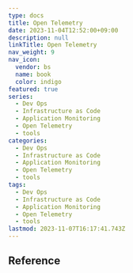 ```yaml
---
type: docs
title: Open Telemetry
date: 2023-11-04T12:52:00+09:00
description: null
linkTitle: Open Telemetry
nav_weight: 9
nav_icon:
  vendor: bs
  name: book
  color: indigo
featured: true
series:
  - Dev Ops
  - Infrastructure as Code
  - Application Monitoring
  - Open Telemetry
  - tools
categories:
  - Dev Ops
  - Infrastructure as Code
  - Application Monitoring
  - Open Telemetry
  - tools
tags:
  - Dev Ops
  - Infrastructure as Code
  - Application Monitoring
  - Open Telemetry
  - tools
lastmod: 2023-11-07T16:17:41.743Z
---
```


## Reference

